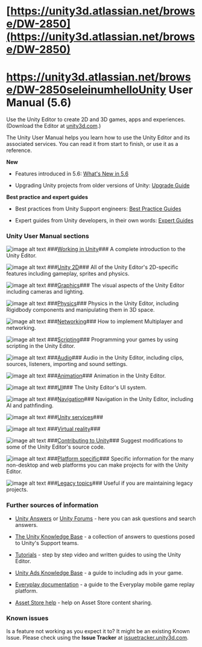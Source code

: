 # [https://unity3d.atlassian.net/browse/DW-2850](https://unity3d.atlassian.net/browse/DW-2850)

# https://unity3d.atlassian.net/browse/DW-2850seleinumhelloUnity User Manual (5.6)

Use the Unity Editor to create 2D and 3D games, apps and experiences. (Download the Editor at [unity3d.com](http://unity3d.com/unity).)

The Unity User Manual helps you learn how to use the Unity Editor and its associated services. You can read it from start to finish, or use it as a reference.

__New__

* Features introduced in 5.6: [What's New in 5.6](http://docs.google.com/WhatsNew56)

* Upgrading Unity projects from older versions of Unity: [Upgrade Guide](http://docs.google.com/UpgradeGuides)

__Best practice and expert guides__

* Best practices from Unity Support engineers: [Best Practice Guides](http://docs.google.com/BestPracticeGuides)

* Expert guides from Unity developers, in their own words: [Expert Guides](http://docs.google.com/ExpertGuides)

### Unity User Manual sections

![image alt text](image_0.jpg) ###[Working in Unity](http://docs.google.com/UnityOverview)### A complete introduction to the Unity Editor.

![image alt text](image_0.jpg) ###[Unity 2D](http://docs.google.com/Unity2D)### All of the Unity Editor's 2D-specific features including gameplay, sprites and physics.

![image alt text](image_0.jpg) ###[Graphics](http://docs.google.com/Graphics)### The visual aspects of the Unity Editor including cameras and lighting.

![image alt text](image_0.jpg) ###[Physics](http://docs.google.com/PhysicsSection)### Physics in the Unity Editor, including Rigidbody components and manipulating them in 3D space.

![image alt text](image_0.jpg) ###[Networking](http://docs.google.com/UNet)### How to implement Multiplayer and networking.

![image alt text](image_0.jpg) ###[Scripting](http://docs.google.com/ScriptingSection)### Programming your games by using scripting in the Unity Editor.

![image alt text](image_0.jpg) ###[Audio](http://docs.google.com/Audio)### Audio in the Unity Editor, including clips, sources, listeners, importing and sound settings.

![image alt text](image_0.jpg) ###[Animation](http://docs.google.com/AnimationSection)### Animation in the Unity Editor.

![image alt text](image_0.jpg) ###[UI](http://docs.google.com/UISystem)### The Unity Editor's UI system.

![image alt text](image_0.jpg) ###[Navigation](http://docs.google.com/Navigation)### Navigation in the Unity Editor, including AI and pathfinding.

![image alt text](image_0.jpg) ###[Unity services](http://docs.google.com/UnityServices)###

![image alt text](image_0.jpg) ###[Virtual reality](http://docs.google.com/VROverview)###

![image alt text](image_0.jpg) ###[Contributing to Unity](http://docs.google.com/ContributingToUnity)### Suggest modifications to some of the Unity Editor's source code.

![image alt text](image_0.jpg) ###[Platform specific](http://docs.google.com/PlatformSpecific)### Specific information for the many non-desktop and web platforms you can make projects for with the Unity Editor.

![image alt text](image_0.jpg) ###[Legacy topics](http://docs.google.com/LegacyTopics)### Useful if you are maintaining legacy projects.

### Further sources of information

* [Unity Answers](http://answers.unity3d.com/) or [Unity Forums](http://forum.unity3d.com/) - here you can ask questions and search answers.

* [The Unity Knowledge Base](https://support.unity3d.com) - a collection of answers to questions posed to Unity's Support teams.

* [Tutorials](http://unity3d.com/learn/tutorials) - step by step video and written guides to using the Unity Editor.

* [Unity Ads Knowledge Base](http://unityads.unity3d.com/help/index) - a guide to including ads in your game.

* [Everyplay documentation](https://developers.everyplay.com/documentation) - a guide to the Everyplay mobile game replay platform.

* [Asset Store help](http://unity3d.com/asset-store/help) - help on Asset Store content sharing.

### Known issues

Is a feature not working as you expect it to? It might be an existing Known Issue. Please check using the __Issue Tracker__ at [issuetracker.unity3d.com](https://issuetracker.unity3d.com).

